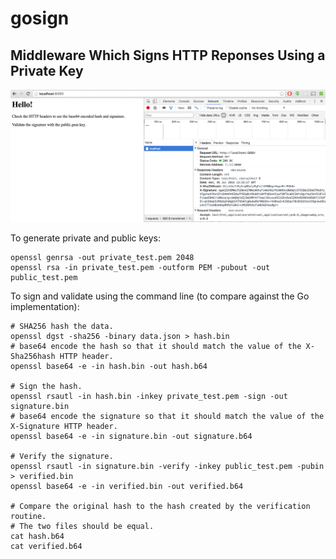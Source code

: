 gosign
======

Middleware Which Signs HTTP Reponses Using a Private Key
--------------------------------------------------------

![Exmample of output](screenshot.png)

To generate private and public keys:

```
openssl genrsa -out private_test.pem 2048
openssl rsa -in private_test.pem -outform PEM -pubout -out public_test.pem
```

To sign and validate using the command line (to compare against the Go implementation):

```
# SHA256 hash the data.
openssl dgst -sha256 -binary data.json > hash.bin
# base64 encode the hash so that it should match the value of the X-Sha256hash HTTP header.
openssl base64 -e -in hash.bin -out hash.b64

# Sign the hash.
openssl rsautl -in hash.bin -inkey private_test.pem -sign -out signature.bin
# base64 encode the signature so that it should match the value of the X-Signature HTTP header.
openssl base64 -e -in signature.bin -out signature.b64

# Verify the signature.
openssl rsautl -in signature.bin -verify -inkey public_test.pem -pubin > verified.bin
openssl base64 -e -in verified.bin -out verified.b64

# Compare the original hash to the hash created by the verification routine.
# The two files should be equal.
cat hash.b64
cat verified.b64
```
